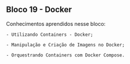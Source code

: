 ## Bloco 19 - Docker

Conhecimentos aprendidos nesse bloco:

    - Utilizando Containers - Docker;

    - Manipulação e Criação de Imagens no Docker;

    - Orquestrando Containers com Docker Compose.
